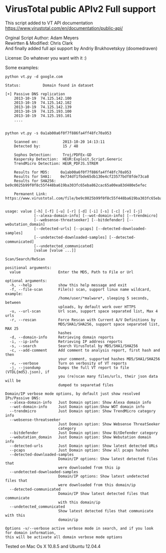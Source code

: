 VirusTotal public APIv2 Full support
===================

This script added to VT API documentation https://www.virustotal.com/en/documentation/public-api/

Orginal Script Author: Adam Meyers<br />
Rewirtten & Modified: Chris Clark<br />
And finally added full api support by Andriy Brukhovetskyy (doomedraven)<br />

License: Do whatever you want with it :)<br />

Some examples:<br />

<pre><code>python vt.py -d google.com

Status:          Domain found in dataset 

[+] Passive DNS replication
	2013-10-19 	74.125.142.100
	2013-10-19 	74.125.142.102
	2013-10-19 	74.125.142.139
	2013-10-19 	74.125.193.100
	2013-10-19 	74.125.193.101
	....
	
	
python vt.py -s 0a1ab00a6f0f7f886fa4ff48fc70a953

	Scanned on:           2013-10-20 14:13:11
	Detected by:          15 / 48

	Sophos Detection:     Troj/PDFEx-GD
	Kaspersky Detection:  HEUR:Exploit.Script.Generic
	TrendMicro Detection: HEUR_PDFJS.STREM

	Results for MD5:     0a1ab00a6f0f7f886fa4ff48fc70a953
	Results for SHA1:    0e734df1fbde65db130e4cf23577bdf8fde73ca8
	Results for SHA256:  be9c0025b99f0f8c55f448ba619ba303fc65eba862cac65a00ea83d480e5efec

	Permanent Link:      https://www.virustotal.com/file/be9c0025b99f0f8c55f448ba619ba303fc65eba862cac65a00ea83d480e5efec/analysis/1382278391/ 
	
	
usage: value [-h] [-f] [-u] [-r] [-d] [-i] [-s] [-c] [-v] [-j]
             [--alexa-domain-info] [--wot-domain-info] [--trendmicro]
             [--websense-threatseeker] [--bitdefender] [--webutation_domain]
             [--detected-urls] [--pcaps] [--detected-downloaded-samples]
             [--undetected-downloaded-samples] [--detected-communicated]
             [--undetected_communicated]
             [value [value ...]]

Scan/Search/ReScan

positional arguments:
  value                 Enter the MD5, Path to File or Url

optional arguments:
  -h, --help            show this help message and exit
  -f, --file-scan       File(s) scan, support linux name wildcard, example:
                        /home/user/*malware*, sleeping 5 seconds, between
                        uploads, by default work over HTTPS
  -u, --url-scan        Url scan, support space separated list, Max 4 urls
  -r, --rescan          Force Rescan with Current A/V Definitions by
                        MD5/SHA1/SHA256, support space separated list, MAX 25
                        hashes
  -d, --domain-info     Retrieving domain reports
  -i, --ip-info         Retrieving IP address reports
  -s, --search          Search VirusTotal by MD5/SHA1/SHA256
  -c, --add-comment     Add comment to analysis report, first hash and then
                        your comment, supported hashes MD5/SHA1/SHA256
  -v, --verbose         Turn on verbosity of VT reports
  -j, --jsondump        Dumps the full VT report to file (VTDL{md5}.json), if
                        you (re)scan many files/urls, their json data will be
                        dumped to separetad files

Domain/IP verbose mode options, by default just show resolved IPs/Passive DNS:
  --alexa-domain-info   Just Domain option: Show Alexa domain info
  --wot-domain-info     Just Domain option:Show WOT domain info
  --trendmicro          Just Domain option: Show TrendMicro category info
  --websense-threatseeker
                        Just Domain option: Show Websense ThreatSeeker
                        category
  --bitdefender         Just Domain option: Show BitDefender category
  --webutation_domain   Just Domain option: Show Webutation domain info
  --detected-urls       Just Domain option: Show latest detected URLs
  --pcaps               Just Domain option: Show all pcaps hashes
  --detected-downloaded-samples
                        Domain/IP options: Show latest detected files that
                        were downloaded from this ip
  --undetected-downloaded-samples
                        Domain/IP options: Show latest undetected files that
                        were downloaded from this domain/ip
  --detected-communicated
                        Domain/IP Show latest detected files that communicate
                        with this domain/ip
  --undetected_communicated
                        Show latest detected files that communicate with this
                        domain/ip

Options -v/--verbose active verbose mode in search, and if you look for domain information,
this will be activate all domain verbose mode options
</code></pre>
 
 Tested on Mac Os X 10.8.5 and Ubuntu 12.04.4
